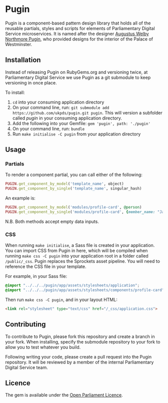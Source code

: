 # Pugin
Pugin is a component-based pattern design library that holds all of the reusable partials, styles and scripts for elements of Parliamentary Digital Service microservices. It is named after the designer [Augustus Welby Northmore  Pugin](https://en.wikipedia.org/wiki/Augustus_Pugin), who provided designs for the interior of the Palace of Westminster.

## Installation
Instead of releasing Pugin on RubyGems.org and versioning twice, at Parliamentary Digital Service we use Pugin as a git submodule to keep versioning in once place.

To install:

1. `cd` into your consuming application directory
2. On your command line, run: `git submodule add https://github.com/ukpds/pugin.git pugin`. This will version a subfolder called _pugin_ in your consuming application directory.
3. Add the following into your Gemfile: `gem 'pugin', path: './pugin'`
4. On your command line, run: `bundle`
5. Run `make initialise -C pugin` from your application directory

## Usage
### Partials
To render a component partial, you can call either of the following:
```ruby
PUGIN.get_component_by_model('template_name', object)
PUGIN.get_component_by_single('template_name', singular_hash)
```
An example is:
```ruby
PUGIN.get_component_by_model('modules/profile-card', @person)
PUGIN.get_component_by_single('modules/profile-card', {member_name: "Jane Ivy"})
```
N.B. Both methods accept empty data inputs.

### CSS
When running `make initialise`, a Sass file is created in your application. You can import CSS from Pugin in here, which will be compiled when running `make css -C pugin` into your application root in a folder called `/public/_css`. Pugin replaces the Sprockets asset pipeline. You will need to reference the CSS file in your template.

For example, in your Sass file:
```css
@import "../../../pugin/app/assets/stylesheets/application";
@import "../../../pugin/app/assets/stylesheets/components/profile-card";
```

Then run `make css -C pugin`, and in your layout HTML:
```html
<link rel="stylesheet" type="text/css" href="/_css/application.css">
```

## Contributing
To contribute to Pugin, please fork this repository and create a branch in your fork. When installing, specify the submodule repository to your fork to allow you to test whatever you build.

Following writing your code, please create a pull request into the Pugin repository. It will be reviewed by a member of the internal Parliamentary Digital Service team.

## Licence
The gem is available under the [Open Parliament Licence](http://www.parliament.uk/site-information/copyright/open-parliament-licence/).
